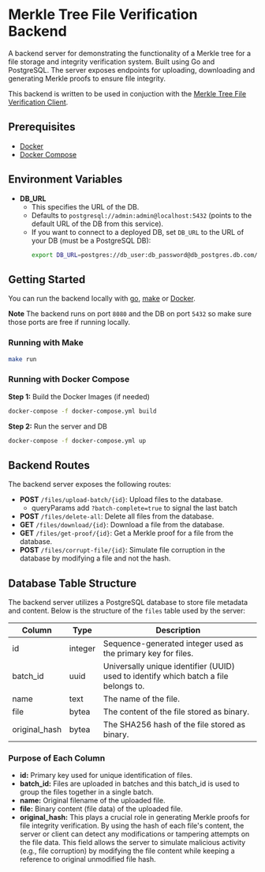# Merkle Tree File Verification Backend

A backend server for demonstrating the functionality of a Merkle tree for a file storage and integrity verification system. Built using Go and PostgreSQL. The server exposes endpoints for uploading, downloading and generating Merkle proofs to ensure file integrity.

This backend is written to be used in conjuction with the [Merkle Tree File Verification Client](https://github.com/CaelRowley/merkle-tree-file-verification-client).

## Prerequisites

- [Docker](https://docs.docker.com/desktop/)
- [Docker Compose](https://docs.docker.com/compose/install/)

## Environment Variables

- **DB_URL**
  - This specifies the URL of the DB.
  - Defaults to `postgresql://admin:admin@localhost:5432` (points to the default URL of the DB from this service).
  - If you want to connect to a deployed DB, set `DB_URL` to the URL of your DB (must be a PostgreSQL DB):
    ```bash
    export DB_URL=postgres://db_user:db_password@db_postgres.db.com/db_name
    ```

## Getting Started

You can run the backend locally with [go](https://go.dev/), [make](https://www.gnu.org/software/make/manual/make.html#Introduction) or [Docker](https://docs.docker.com/).

**Note** The backend runs on port `8080` and the DB on port `5432` so make sure those ports are free if running locally.

### Running with Make

```bash
make run
```

### Running with Docker Compose

**Step 1:** Build the Docker Images (if needed)

```bash
docker-compose -f docker-compose.yml build
```

**Step 2:** Run the server and DB

```bash
docker-compose -f docker-compose.yml up
```

## Backend Routes

The backend server exposes the following routes:

- **POST** `/files/upload-batch/{id}`: Upload files to the database.
  - queryParams add `?batch-complete=true` to signal the last batch
- **POST** `/files/delete-all`: Delete all files from the database.
- **GET** `/files/download/{id}`: Download a file from the database.
- **GET** `/files/get-proof/{id}`: Get a Merkle proof for a file from the database.
- **POST** `/files/corrupt-file/{id}`: Simulate file corruption in the database by modifying a file and not the hash.

## Database Table Structure

The backend server utilizes a PostgreSQL database to store file metadata and content. Below is the structure of the `files` table used by the server:

| Column        | Type      | Description                                                                             |
|---------------|-----------|-----------------------------------------------------------------------------------------|
| id            | integer   | Sequence-generated integer used as the primary key for files.                           |
| batch_id      | uuid      | Universally unique identifier (UUID) used to identify which batch a file belongs to.    |
| name          | text      | The name of the file.                                                                   |
| file          | bytea     | The content of the file stored as binary.                                               |
| original_hash | bytea     | The SHA256 hash of the file stored as binary.                                           |

### Purpose of Each Column

- **id:** Primary key used for unique identification of files.
- **batch_id:** Files are uploaded in batches and this batch_id is used to group the files together in a single batch.
- **name:** Original filename of the uploaded file.
- **file:** Binary content (file data) of the uploaded file.
- **original_hash:** This plays a crucial role in generating Merkle proofs for file integrity verification. By using the hash of each file's content, the server or client can detect any modifications or tampering attempts on the file data. This field allows the server to simulate malicious activity (e.g., file corruption) by modifying the file content while keeping a reference to original unmodified file hash.

